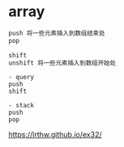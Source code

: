# array

```ruby
push 将一些元素插入到数组结束处
pop

shift
unshift 将一些元素插入到数组开始处
```

```
- query
push
shift

- stack
push
pop 
```
https://lrthw.github.io/ex32/
